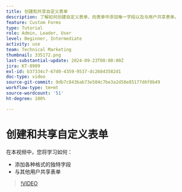 ```yaml
---
title: 创建和共享自定义表单
description: 了解如何创建自定义表单、向表单中添加唯一字段以及与用户共享表单。
feature: Custom Forms
type: Tutorial
role: Admin, Leader, User
level: Beginner, Intermediate
activity: use
team: Technical Marketing
thumbnail: 335172.png
last-substantial-update: 2024-09-23T00:00:00Z
jira: KT-8909
exl-id: b37334c7-67d0-4359-9537-dc26843582d1
doc-type: video
source-git-commit: 9db7c843bab73e504c7be3a2d58e85177d6f0b49
workflow-type: tm+mt
source-wordcount: '51'
ht-degree: 100%

---
```


# 创建和共享自定义表单

在本视频中，您将学习如何：

* 添加各种格式的独特字段
* 与其他用户共享表单

>[!VIDEO](https://video.tv.adobe.com/v/335172/?quality=12&learn=on)

